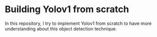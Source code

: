 # Building Yolov1 from scratch

In this repository, I try to implement Yolov1 from scratch to have more understanding about this object detection technique.



